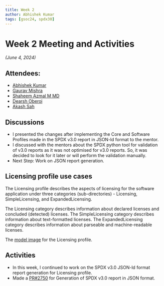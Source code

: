 ```yaml
---
title: Week 2
author: Abhishek Kumar
tags: [gsoc24, spdx30]
---
```

<!--
SPDX-License-Identifier: CC-BY-SA-4.0
SPDX-FileCopyrightText: 2024 Abhishek Kumar <akumar17871@gmail.com>
-->

# Week 2 Meeting and Activities

_(June 4, 2024)_

## Attendees:

* [Abhishek Kumar](https://github.com/abhi-kumar17871)
* [Gaurav Mishra](https://github.com/GMishx)
* [Shaheem Azmal M MD](https://github.com/shaheemazmalmmd)
* [Dearsh Oberoi](https://github.com/deo002)
* [Akash Sah](https://github.com/Akashsah2003)

## Discussions

* I presented the changes after implementing the Core and Software Profiles made in the SPDX v3.0 report in JSON-ld format to the mentor.
* I discussed with the mentors about the SPDX python tool for validation of v3.0 reports as it was not optimised for v3.0 reports. So, it was decided to look for it later or will perform the validation manually.
* Next Step: Work on JSON report generation.

## Licensing profile use cases
The Licensing profile describes the aspects of licensing for the software application under three categories (sub-directories) - Licensing, SimpleLicensing, and ExpandedLicensing.

The Licensing category describes information about declared licenses and concluded (detected) licenses. The SimpleLicensing category describes information about text-formatted licenses. The ExpandedLicensing category describes information about parseable and machine-readable licenses.

The [model image](../assets/model_Licensing.png) for the Licensing profile. 

## Activities

* In this week, I continued to work on the SPDX v3.0 JSON-ld format report generation for Licensing profile.
* Made a [PR#2750](https://github.com/fossology/fossology/pull/2750) for Generation of SPDX v3.0 report in JSON format.